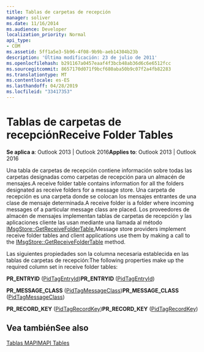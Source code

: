 ```yaml
---
title: Tablas de carpetas de recepción
manager: soliver
ms.date: 11/16/2014
ms.audience: Developer
localization_priority: Normal
api_type:
- COM
ms.assetid: 5ff1a5e3-5b96-4f08-9b9b-aeb14304b23b
description: 'Última modificación: 23 de julio de 2011'
ms.openlocfilehash: b291167a0457eaaf4f3bcb48ab36d6c6e6512fcc
ms.sourcegitcommit: 8657170d071f9bcf680aba50b9c07f2a4fb82283
ms.translationtype: MT
ms.contentlocale: es-ES
ms.lasthandoff: 04/28/2019
ms.locfileid: "33417353"
---
```

# <a name="receive-folder-tables"></a><span data-ttu-id="5dc14-103">Tablas de carpetas de recepción</span><span class="sxs-lookup"><span data-stu-id="5dc14-103">Receive Folder Tables</span></span>

  
  
<span data-ttu-id="5dc14-104">**Se aplica a**: Outlook 2013 | Outlook 2016</span><span class="sxs-lookup"><span data-stu-id="5dc14-104">**Applies to**: Outlook 2013 | Outlook 2016</span></span> 
  
<span data-ttu-id="5dc14-105">Una tabla de carpetas de recepción contiene información sobre todas las carpetas designadas como carpetas de recepción para un almacén de mensajes.</span><span class="sxs-lookup"><span data-stu-id="5dc14-105">A receive folder table contains information for all the folders designated as receive folders for a message store.</span></span> <span data-ttu-id="5dc14-106">Una carpeta de recepción es una carpeta donde se colocan los mensajes entrantes de una clase de mensaje determinada.</span><span class="sxs-lookup"><span data-stu-id="5dc14-106">A receive folder is a folder where incoming messages of a particular message class are placed.</span></span> <span data-ttu-id="5dc14-107">Los proveedores de almacén de mensajes implementan tablas de carpetas de recepción y las aplicaciones cliente las usan mediante una llamada al método [IMsgStore::GetReceiveFolderTable.](imsgstore-getreceivefoldertable.md)</span><span class="sxs-lookup"><span data-stu-id="5dc14-107">Message store providers implement receive folder tables and client applications use them by making a call to the [IMsgStore::GetReceiveFolderTable](imsgstore-getreceivefoldertable.md) method.</span></span> 
  
<span data-ttu-id="5dc14-108">Las siguientes propiedades son la columna necesaria establecida en las tablas de carpetas de recepción:</span><span class="sxs-lookup"><span data-stu-id="5dc14-108">The following properties make up the required column set in receive folder tables:</span></span>
  
 <span data-ttu-id="5dc14-109">**PR_ENTRYID** ([PidTagEntryId](pidtagentryid-canonical-property.md))</span><span class="sxs-lookup"><span data-stu-id="5dc14-109">**PR_ENTRYID** ([PidTagEntryId](pidtagentryid-canonical-property.md))</span></span> 
  
 <span data-ttu-id="5dc14-110">**PR_MESSAGE_CLASS** ([PidTagMessageClass](pidtagmessageclass-canonical-property.md))</span><span class="sxs-lookup"><span data-stu-id="5dc14-110">**PR_MESSAGE_CLASS** ([PidTagMessageClass](pidtagmessageclass-canonical-property.md))</span></span> 
  
 <span data-ttu-id="5dc14-111">**PR_RECORD_KEY** ([PidTagRecordKey](pidtagrecordkey-canonical-property.md))</span><span class="sxs-lookup"><span data-stu-id="5dc14-111">**PR_RECORD_KEY** ([PidTagRecordKey](pidtagrecordkey-canonical-property.md))</span></span> 
  
## <a name="see-also"></a><span data-ttu-id="5dc14-112">Vea también</span><span class="sxs-lookup"><span data-stu-id="5dc14-112">See also</span></span>



[<span data-ttu-id="5dc14-113">Tablas MAPI</span><span class="sxs-lookup"><span data-stu-id="5dc14-113">MAPI Tables</span></span>](mapi-tables.md)


